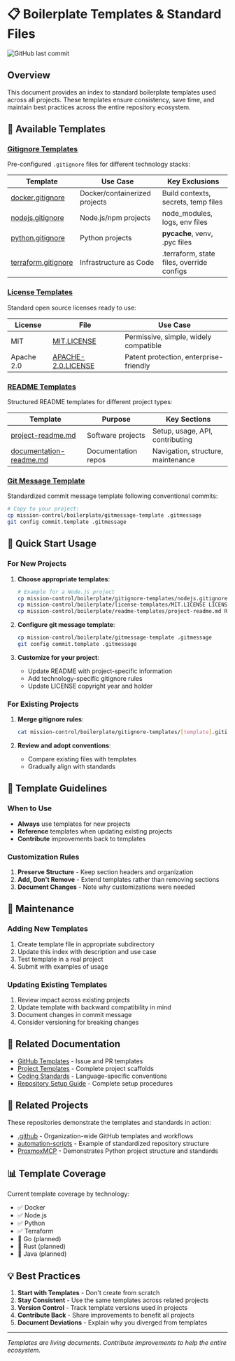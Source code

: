 # 📋 Boilerplate Templates & Standard Files

![GitHub last commit](https://img.shields.io/github/last-commit/basher83/docs?path=mission-control/boilerplate.md&display_timestamp=committer)

## Overview

This document provides an index to standard boilerplate templates used across all projects. These
templates ensure consistency, save time, and maintain best practices across the entire repository
ecosystem.

## 📁 Available Templates

### [Gitignore Templates](./boilerplate/gitignore-templates/)

Pre-configured `.gitignore` files for different technology stacks:

| Template                                                                     | Use Case                      | Key Exclusions                            |
| ---------------------------------------------------------------------------- | ----------------------------- | ----------------------------------------- |
| [docker.gitignore](./boilerplate/gitignore-templates/docker.gitignore)       | Docker/containerized projects | Build contexts, secrets, temp files       |
| [nodejs.gitignore](./boilerplate/gitignore-templates/nodejs.gitignore)       | Node.js/npm projects          | node_modules, logs, env files             |
| [python.gitignore](./boilerplate/gitignore-templates/python.gitignore)       | Python projects               | **pycache**, venv, .pyc files             |
| [terraform.gitignore](./boilerplate/gitignore-templates/terraform.gitignore) | Infrastructure as Code        | .terraform, state files, override configs |

### [License Templates](./boilerplate/license-templates/)

Standard open source licenses ready to use:

| License    | File                                                                     | Use Case                               |
| ---------- | ------------------------------------------------------------------------ | -------------------------------------- |
| MIT        | [MIT.LICENSE](./boilerplate/license-templates/MIT.LICENSE)               | Permissive, simple, widely compatible  |
| Apache 2.0 | [APACHE-2.0.LICENSE](./boilerplate/license-templates/APACHE-2.0.LICENSE) | Patent protection, enterprise-friendly |

### [README Templates](./boilerplate/readme-templates/)

Structured README templates for different project types:

| Template                                                                          | Purpose             | Key Sections                       |
| --------------------------------------------------------------------------------- | ------------------- | ---------------------------------- |
| [project-readme.md](./boilerplate/readme-templates/project-readme.md)             | Software projects   | Setup, usage, API, contributing    |
| [documentation-readme.md](./boilerplate/readme-templates/documentation-readme.md) | Documentation repos | Navigation, structure, maintenance |

### [Git Message Template](./boilerplate/gitmessage-template)

Standardized commit message template following conventional commits:

```bash
# Copy to your project:
cp mission-control/boilerplate/gitmessage-template .gitmessage
git config commit.template .gitmessage
```

## 🚀 Quick Start Usage

### For New Projects

1. **Choose appropriate templates**:

   ```bash
   # Example for a Node.js project
   cp mission-control/boilerplate/gitignore-templates/nodejs.gitignore .gitignore
   cp mission-control/boilerplate/license-templates/MIT.LICENSE LICENSE
   cp mission-control/boilerplate/readme-templates/project-readme.md README.md
   ```

2. **Configure git message template**:

   ```bash
   cp mission-control/boilerplate/gitmessage-template .gitmessage
   git config commit.template .gitmessage
   ```

3. **Customize for your project**:
   - Update README with project-specific information
   - Add technology-specific gitignore rules
   - Update LICENSE copyright year and holder

### For Existing Projects

1. **Merge gitignore rules**:

   ```bash
   cat mission-control/boilerplate/gitignore-templates/[template].gitignore >> .gitignore
   ```

2. **Review and adopt conventions**:
   - Compare existing files with templates
   - Gradually align with standards

## 📝 Template Guidelines

### When to Use

- **Always** use templates for new projects
- **Reference** templates when updating existing projects
- **Contribute** improvements back to templates

### Customization Rules

1. **Preserve Structure** - Keep section headers and organization
2. **Add, Don't Remove** - Extend templates rather than removing sections
3. **Document Changes** - Note why customizations were needed

## 🔄 Maintenance

### Adding New Templates

1. Create template file in appropriate subdirectory
2. Update this index with description and use case
3. Test template in a real project
4. Submit with examples of usage

### Updating Existing Templates

1. Review impact across existing projects
2. Update template with backward compatibility in mind
3. Document changes in commit message
4. Consider versioning for breaking changes

## 🔗 Related Documentation

- [GitHub Templates](./github-templates.md) - Issue and PR templates
- [Project Templates](./project-templates/) - Complete project scaffolds
- [Coding Standards](./coding-standards.md) - Language-specific conventions
- [Repository Setup Guide](../flight-manuals/gitops/repo-setup-guide.md) - Complete setup procedures

## 🔗 Related Projects

These repositories demonstrate the templates and standards in action:

- [.github](https://github.com/basher83/.github) - Organization-wide GitHub templates and workflows
- [automation-scripts](https://github.com/basher83/automation-scripts) - Example of standardized
  repository structure
- [ProxmoxMCP](https://github.com/basher83/ProxmoxMCP) - Demonstrates Python project structure and
  standards

## 📊 Template Coverage

Current template coverage by technology:

- ✅ Docker
- ✅ Node.js
- ✅ Python
- ✅ Terraform
- 🔄 Go (planned)
- 🔄 Rust (planned)
- 🔄 Java (planned)

## 💡 Best Practices

1. **Start with Templates** - Don't create from scratch
2. **Stay Consistent** - Use the same templates across related projects
3. **Version Control** - Track template versions used in projects
4. **Contribute Back** - Share improvements to benefit all projects
5. **Document Deviations** - Explain why you diverged from templates

---

_Templates are living documents. Contribute improvements to help the entire ecosystem._
